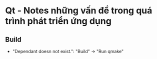# Qt - Notes  những vấn đề trong quá trình phát triển ứng dụng
  
## Build
- "Dependant doesn not exist.": "Build" -> "Run qmake"
